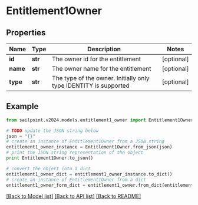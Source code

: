 # Entitlement1Owner


## Properties

Name | Type | Description | Notes
------------ | ------------- | ------------- | -------------
**id** | **str** | The owner id for the entitlement | [optional] 
**name** | **str** | The owner name for the entitlement | [optional] 
**type** | **str** | The type of the owner. Initially only type IDENTITY is supported | [optional] 

## Example

```python
from sailpoint.v2024.models.entitlement1_owner import Entitlement1Owner

# TODO update the JSON string below
json = "{}"
# create an instance of Entitlement1Owner from a JSON string
entitlement1_owner_instance = Entitlement1Owner.from_json(json)
# print the JSON string representation of the object
print Entitlement1Owner.to_json()

# convert the object into a dict
entitlement1_owner_dict = entitlement1_owner_instance.to_dict()
# create an instance of Entitlement1Owner from a dict
entitlement1_owner_form_dict = entitlement1_owner.from_dict(entitlement1_owner_dict)
```
[[Back to Model list]](../README.md#documentation-for-models) [[Back to API list]](../README.md#documentation-for-api-endpoints) [[Back to README]](../README.md)


